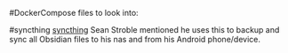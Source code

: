 
#DockerCompose files to look into:

#syncthing [syncthing](https://syncthing.net/)
Sean Stroble mentioned he uses this to backup and sync all Obsidian files to his nas and from his Android phone/device.
